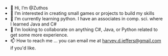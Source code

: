- 👋 Hi, I’m @Zuthos
- 👀 I’m interested in creating small games or projects to build my skills
- 🌱 I’m currently learning python. I have an associates in comp. sci. where I learned Java and C#
- 💞️ I’m looking to collaborate on anything C#, Java, or Python related to get some more experience.
- 📫 How to reach me ... you can email me at harvey.d.jeffers@gmail.com if you'd like.

<!---
Zuthos8/Zuthos8 is a ✨ special ✨ repository because its `README.md` (this file) appears on your GitHub profile.
You can click the Preview link to take a look at your changes.
--->
